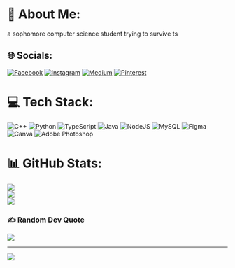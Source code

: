 # 💫 About Me:
a sophomore computer science student trying to survive ts


## 🌐 Socials:
[![Facebook](https://img.shields.io/badge/Facebook-%231877F2.svg?logo=Facebook&logoColor=white)](https://facebook.com/lmphnmrk) [![Instagram](https://img.shields.io/badge/Instagram-%23E4405F.svg?logo=Instagram&logoColor=white)](https://instagram.com/mrkurydrug) [![Medium](https://img.shields.io/badge/Medium-12100E?logo=medium&logoColor=white)](https://medium.com/@vncntmark) [![Pinterest](https://img.shields.io/badge/Pinterest-%23E60023.svg?logo=Pinterest&logoColor=white)](https://pinterest.com/limpahanmark45) 

# 💻 Tech Stack:
![C++](https://img.shields.io/badge/c++-%2300599C.svg?style=for-the-badge&logo=c%2B%2B&logoColor=white) ![Python](https://img.shields.io/badge/python-3670A0?style=for-the-badge&logo=python&logoColor=ffdd54) ![TypeScript](https://img.shields.io/badge/typescript-%23007ACC.svg?style=for-the-badge&logo=typescript&logoColor=white) ![Java](https://img.shields.io/badge/java-%23ED8B00.svg?style=for-the-badge&logo=openjdk&logoColor=white) ![NodeJS](https://img.shields.io/badge/node.js-6DA55F?style=for-the-badge&logo=node.js&logoColor=white) ![MySQL](https://img.shields.io/badge/mysql-4479A1.svg?style=for-the-badge&logo=mysql&logoColor=white) ![Figma](https://img.shields.io/badge/figma-%23F24E1E.svg?style=for-the-badge&logo=figma&logoColor=white) ![Canva](https://img.shields.io/badge/Canva-%2300C4CC.svg?style=for-the-badge&logo=Canva&logoColor=white) ![Adobe Photoshop](https://img.shields.io/badge/adobe%20photoshop-%2331A8FF.svg?style=for-the-badge&logo=adobe%20photoshop&logoColor=white)
# 📊 GitHub Stats:
![](https://github-readme-stats.vercel.app/api?username=markvncent&theme=dark&hide_border=false&include_all_commits=true&count_private=true)<br/>
![](https://github-readme-streak-stats.herokuapp.com/?user=markvncent&theme=dark&hide_border=false)<br/>
![](https://github-readme-stats.vercel.app/api/top-langs/?username=markvncent&theme=dark&hide_border=false&include_all_commits=true&count_private=true&layout=compact)

### ✍️ Random Dev Quote
![](https://quotes-github-readme.vercel.app/api?type=horizontal&theme=radical)

---
[![](https://visitcount.itsvg.in/api?id=markvncent&icon=0&color=2)](https://visitcount.itsvg.in)

<!-- Proudly created with GPRM ( https://gprm.itsvg.in ) -->
